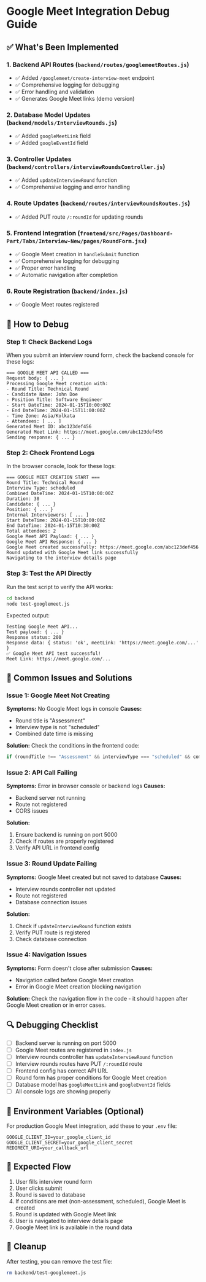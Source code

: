 # Google Meet Integration Debug Guide

## ✅ What's Been Implemented

### 1. Backend API Routes (`backend/routes/googlemeetRoutes.js`)
- ✅ Added `/googlemeet/create-interview-meet` endpoint
- ✅ Comprehensive logging for debugging
- ✅ Error handling and validation
- ✅ Generates Google Meet links (demo version)

### 2. Database Model Updates (`backend/models/InterviewRounds.js`)
- ✅ Added `googleMeetLink` field
- ✅ Added `googleEventId` field

### 3. Controller Updates (`backend/controllers/interviewRoundsController.js`)
- ✅ Added `updateInterviewRound` function
- ✅ Comprehensive logging and error handling

### 4. Route Updates (`backend/routes/interviewRoundsRoutes.js`)
- ✅ Added PUT route `/:roundId` for updating rounds

### 5. Frontend Integration (`frontend/src/Pages/Dashboard-Part/Tabs/Interview-New/pages/RoundForm.jsx`)
- ✅ Google Meet creation in `handleSubmit` function
- ✅ Comprehensive logging for debugging
- ✅ Proper error handling
- ✅ Automatic navigation after completion

### 6. Route Registration (`backend/index.js`)
- ✅ Google Meet routes registered

## 🔧 How to Debug

### Step 1: Check Backend Logs
When you submit an interview round form, check the backend console for these logs:

```
=== GOOGLE MEET API CALLED ===
Request body: { ... }
Processing Google Meet creation with:
- Round Title: Technical Round
- Candidate Name: John Doe
- Position Title: Software Engineer
- Start DateTime: 2024-01-15T10:00:00Z
- End DateTime: 2024-01-15T11:00:00Z
- Time Zone: Asia/Kolkata
- Attendees: [ ... ]
Generated Meet ID: abc123def456
Generated Meet Link: https://meet.google.com/abc123def456
Sending response: { ... }
```

### Step 2: Check Frontend Logs
In the browser console, look for these logs:

```
=== GOOGLE MEET CREATION START ===
Round Title: Technical Round
Interview Type: scheduled
Combined DateTime: 2024-01-15T10:00:00Z
Duration: 30
Candidate: { ... }
Position: { ... }
Internal Interviewers: [ ... ]
Start DateTime: 2024-01-15T10:00:00Z
End DateTime: 2024-01-15T10:30:00Z
Total attendees: 2
Google Meet API Payload: { ... }
Google Meet API Response: { ... }
Google Meet created successfully: https://meet.google.com/abc123def456
Round updated with Google Meet link successfully
Navigating to the interview details page
```

### Step 3: Test the API Directly
Run the test script to verify the API works:

```bash
cd backend
node test-googlemeet.js
```

Expected output:
```
Testing Google Meet API...
Test payload: { ... }
Response status: 200
Response data: { status: 'ok', meetLink: 'https://meet.google.com/...' }
✅ Google Meet API test successful!
Meet Link: https://meet.google.com/...
```

## 🚨 Common Issues and Solutions

### Issue 1: Google Meet Not Creating
**Symptoms:** No Google Meet logs in console
**Causes:**
- Round title is "Assessment"
- Interview type is not "scheduled"
- Combined date time is missing

**Solution:** Check the conditions in the frontend code:
```javascript
if (roundTitle !== "Assessment" && interviewType === "scheduled" && combinedDateTime)
```

### Issue 2: API Call Failing
**Symptoms:** Error in browser console or backend logs
**Causes:**
- Backend server not running
- Route not registered
- CORS issues

**Solution:**
1. Ensure backend is running on port 5000
2. Check if routes are properly registered
3. Verify API URL in frontend config

### Issue 3: Round Update Failing
**Symptoms:** Google Meet created but not saved to database
**Causes:**
- Interview rounds controller not updated
- Route not registered
- Database connection issues

**Solution:**
1. Check if `updateInterviewRound` function exists
2. Verify PUT route is registered
3. Check database connection

### Issue 4: Navigation Issues
**Symptoms:** Form doesn't close after submission
**Causes:**
- Navigation called before Google Meet creation
- Error in Google Meet creation blocking navigation

**Solution:** Check the navigation flow in the code - it should happen after Google Meet creation or in error cases.

## 🔍 Debugging Checklist

- [ ] Backend server is running on port 5000
- [ ] Google Meet routes are registered in `index.js`
- [ ] Interview rounds controller has `updateInterviewRound` function
- [ ] Interview rounds routes have PUT `/:roundId` route
- [ ] Frontend config has correct API URL
- [ ] Round form has proper conditions for Google Meet creation
- [ ] Database model has `googleMeetLink` and `googleEventId` fields
- [ ] All console logs are showing properly

## 📝 Environment Variables (Optional)

For production Google Meet integration, add these to your `.env` file:

```env
GOOGLE_CLIENT_ID=your_google_client_id
GOOGLE_CLIENT_SECRET=your_google_client_secret
REDIRECT_URI=your_callback_url
```

## 🎯 Expected Flow

1. User fills interview round form
2. User clicks submit
3. Round is saved to database
4. If conditions are met (non-assessment, scheduled), Google Meet is created
5. Round is updated with Google Meet link
6. User is navigated to interview details page
7. Google Meet link is available in the round data

## 🧹 Cleanup

After testing, you can remove the test file:
```bash
rm backend/test-googlemeet.js
``` 